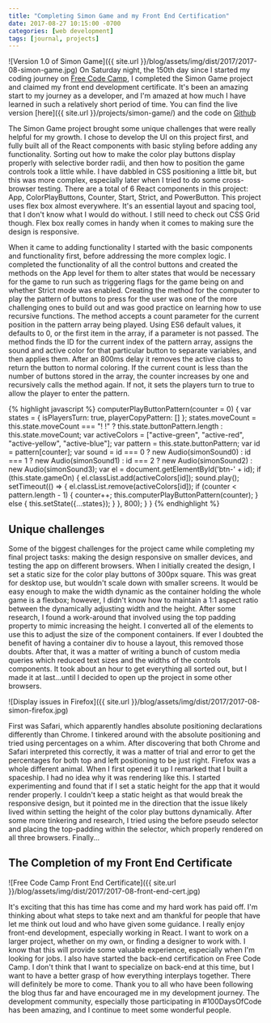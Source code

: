 ```yaml
---
title: "Completing Simon Game and my Front End Certification"
date: 2017-08-27 10:15:00 -0700
categories: [web development]
tags: [journal, projects]
---
```

![Version 1.0 of Simon Game]({{ site.url }}/blog/assets/img/dist/2017/2017-08-simon-game.jpg)
On Saturday night, the 150th day since I started my coding journey on [Free Code Camp](http://freecodecamp.org), I completed the Simon Game project and claimed my front end development certificate. It's been an amazing start to my journey as a developer, and I'm amazed at how much I have learned in such a relatively short period of time. You can find the live version [here]({{ site.url }}/projects/simon-game/) and the code on [Github](https://github.com/dslemay/simon-game/)

The Simon Game project brought some unique challenges that were really helpful for my growth. I chose to develop the UI on this project first, and fully built all of the React components with basic styling before adding any functionality. Sorting out how to make the color play buttons display properly with selective border radii, and then how to position the game controls took a little while. I have dabbled in CSS positioning a little bit, but this was more complex, especially later when I tried to do some cross-browser testing. There are a total of 6 React components in this project: App, ColorPlayButtons, Counter, Start, Strict, and PowerButton. This project uses flex box almost everywhere. It's an essential layout and spacing tool, that I don't know what I would do without. I still need to check out CSS Grid though. Flex box really comes in handy when it comes to making sure the design is responsive.
<!--more-->

When it came to adding functionality I started with the basic components and functionality first, before addressing the more complex logic. I completed the functionality of all the control buttons and created the methods on the App level for them to alter states that would be necessary for the game to run such as triggering flags for the game being on and whether Strict mode was enabled. Creating the method for the computer to play the pattern of buttons to press for the user was one of the more challenging ones to build out and was good practice on learning how to use recursive functions. The method accepts a count parameter for the current position in the pattern array being played. Using ES6 default values, it defaults to 0, or the first item in the array, if a parameter is not passed. The method finds the ID for the current index of the pattern array, assigns the sound and active color for that particular button to separate variables, and then applies them. After an 800ms delay it removes the active class to return the button to normal coloring. If the current count is less than the number of buttons stored in the array, the counter increases by one and recursively calls the method again. If not, it sets the players turn to true to allow the player to enter the pattern.

{% highlight javascript %}
computerPlayButtonPattern(counter = 0) {
    var states = {
      isPlayersTurn: true,
      playerCopyPattern: []
    };
    states.moveCount = this.state.moveCount === "! !" ? this.state.buttonPattern.length : this.state.moveCount;
    var activeColors = ["active-green", "active-red", "active-yellow", "active-blue"];
    var pattern = this.state.buttonPattern;
    var id = pattern[counter];
    var sound = id === 0 ? new Audio(simonSound0) : id === 1 ? new Audio(simonSound1) : id === 2 ? new Audio(simonSound2) : new Audio(simonSound3);
    var el = document.getElementById('btn-' + id);
    if (this.state.gameOn) {
      el.classList.add(activeColors[id]);
      sound.play();
      setTimeout(() => {
        el.classList.remove(activeColors[id]);
        if (counter < pattern.length - 1) {
          counter++;
          this.computerPlayButtonPattern(counter);
        } else {
          this.setState({...states});
        }
      }, 800);
    }
  }
{% endhighlight %}

## Unique challenges

Some of the biggest challenges for the project came while completing my final project tasks: making the design responsive on smaller devices, and testing the app on different browsers. When I initially created the design, I set a static size for the color play buttons of 300px square. This was great for desktop use, but wouldn't scale down with smaller screens. It would be easy enough to make the width dynamic as the container holding the whole game is a flexbox; however, I didn't know how to maintain a 1:1 aspect ratio between the dynamically adjusting width and the height. After some research, I found a work-around that involved using the top padding property to mimic increasing the height. I converted all of the elements to use this to adjust the size of the component containers. If ever I doubted the benefit of having a container div to house a layout, this removed those doubts. After that, it was a matter of writing a bunch of custom media queries which reduced text sizes and the widths of the controls components. It took about an hour to get everything all sorted out, but I made it at last...until I decided to open up the project in some other browsers.

![Display issues in Firefox]({{ site.url }}/blog/assets/img/dist/2017/2017-08-simon-firefox.jpg)

First was Safari, which apparently handles absolute positioning declarations differently than Chrome. I tinkered around with the absolute positioning and tried using percentages on a whim. After discovering that both Chrome and Safari interpreted this correctly, it was a matter of trial and error to get the percentages for both top and left positioning to be just right. Firefox was a whole different animal. When I first opened it up I remarked that I built a spaceship. I had no idea why it was rendering like this. I started experimenting and found that if I set a static height for the app that it would render properly. I couldn't keep a static height as that would break the responsive design, but it pointed me in the direction that the issue likely lived within setting the height of the color play buttons dynamically. After some more tinkering and research, I tried using the before pseudo selector and placing the top-padding within the selector, which properly rendered on all three browsers. Finally...

## The Completion of my Front End Certificate

![Free Code Camp Front End Certificate]({{ site.url }}/blog/assets/img/dist/2017/2017-08-front-end-cert.jpg)

It's exciting that this has time has come and my hard work has paid off. I'm thinking about what steps to take next and am thankful for people that have let me think out loud and who have given some guidance. I really enjoy front-end development, especially working in React. I want to work on a larger project, whether on my own, or finding a designer to work with. I know that this will provide some valuable experience, especially when I'm looking for jobs. I also have started the back-end certification on Free Code Camp. I don't think that I want to specialize on back-end at this time, but I want to have a better grasp of how everything interplays together. There will definitely be more to come. Thank you to all who have been following the blog thus far and have encouraged me in my development journey. The development community, especially those participating in #100DaysOfCode has been amazing, and I continue to meet some wonderful people.
